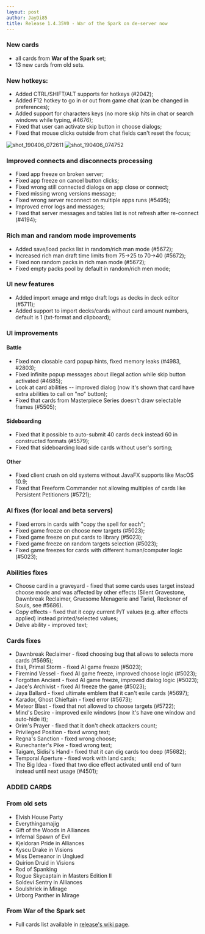 ```yaml
---
layout: post
author: JayDi85
title: Release 1.4.35V0 - War of the Spark on de-server now
---
```


### New cards
* all cards from **War of the Spark** set;
* 13 new cards from old sets.

### New hotkeys:
  * Added CTRL/SHIFT/ALT supports for hotkeys (#2042);
  * Added F12 hotkey to go in or out from game chat (can be changed in preferences);
  * Added support for characters keys (no more skip hits in chat or search windows while typing, #4676);
  * Fixed that user can activate skip button in choose dialogs;
  * Fixed that mouse clicks outside from chat fields can't reset the focus;

![shot_190406_072611](https://user-images.githubusercontent.com/8344157/55664425-69567080-583e-11e9-8944-a2f242c82125.png)
![shot_190406_074752](https://user-images.githubusercontent.com/8344157/55664563-f6022e00-5840-11e9-9592-412797000191.png)

### Improved connects and disconnects processing
 * Fixed app freeze on broken server;
 * Fixed app freeze on cancel button clicks;
 * Fixed wrong still connected dialogs on app close or connect;
 * Fixed missing wrong versions message;
 * Fixed wrong server reconnect on multiple apps runs (#5495);
 * Improved error logs and messages;
 * Fixed that server messages and tables list is not refresh after re-connect (#4194);

### Rich man and random mode improvements
 * Added save/load packs list in random/rich man mode (#5672);
 * Increased rich man draft time limits from 75->25 to 70->40 (#5672);
 * Fixed non random packs in rich man mode (#5672);
 * Fixed empty packs pool by default in random/rich men mode;

### UI new features
* Added import xmage and mtgo draft logs as decks in deck editor (#5711);
* Added support to import decks/cards without card amount numbers, default is 1 (txt-format and clipboard);

### UI improvements

#### Battle
* Fixed non closable card popup hints, fixed memory leaks (#4983, #2803);
* Fixed infinite popup messages about illegal action while skip button activated (#4685);
* Look at card abilities -- improved dialog (now it's shown that card have extra abilities to call on "no" button);
* Fixed that cards from Masterpiece Series doesn't draw selectable frames (#5505);

#### Sideboarding
* Fixed that it possible to auto-submit 40 cards deck instead 60 in constructed formats (#5579);
* Fixed that sideboarding load side cards without user's sorting;

#### Other
* Fixed client crush on old systems without JavaFX supports like MacOS 10.9;
* Fixed that Freeform Commander not allowing multiples of cards like Persistent Petitioners (#5721);

### AI fixes (for local and beta servers)
* Fixed errors in cards with "copy the spell for each";
* Fixed game freeze on choose new targets (#5023);
* Fixed game freeze on put cards to library (#5023);
* Fixed game freeze on random targets selection (#5023);
* Fixed game freezes for cards with different human/computer logic (#5023);

### Abilities fixes
* Choose card in a graveyard - fixed that some cards uses target instead choose mode and was affected by other effects (Silent Gravestone, Dawnbreak Reclaimer, Gruesome Menagerie and Tariel, Reckoner of Souls, see #5686).
* Copy effects - fixed that it copy current P/T values (e.g. after effects applied) instead printed/selected values;
* Delve ability - improved text;

### Cards fixes
* Dawnbreak Reclaimer - fixed choosing bug that allows to selects more cards (#5695);
* Etali, Primal Storm - fixed AI game freeze (#5023);
* Firemind Vessel - fixed AI game freeze, improved choose logic (#5023);
* Forgotten Ancient - fixed AI game freeze, improved dialog logic (#5023);
* Jace's Archivist - fixed AI freeze the game (#5023);
* Jaya Ballard - fixed ultimate emblem that it can't exile cards (#5697);
* Karador, Ghost Chieftain - fixed error (#5673);
* Meteor Blast - fixed that not allowed to choose targets (#5722);
* Mind's Desire - improved exile windows (now it's have one window and auto-hide it);
* Orim's Prayer - fixed that it don't check attackers count;
* Privileged Position - fixed wrong text;
* Regna's Sanction - fixed wrong choose;
* Runechanter's Pike - fixed wrong text;
* Taigam, Sidisi's Hand - fixed that it can dig cards too deep (#5682);
* Temporal Aperture - fixed work with land cards;
* The Big Idea - fixed that two dice effect activated until end of turn instead until next usage (#4501);

### ADDED CARDS

### From old sets
* Elvish House Party
* Everythingamajig
* Gift of the Woods in Alliances
* Infernal Spawn of Evil
* Kjeldoran Pride in Alliances
* Kyscu Drake in Visions
* Miss Demeanor in Unglued
* Quirion Druid in Visions
* Rod of Spanking
* Rogue Skycaptain in Masters Edition II
* Soldevi Sentry in Alliances
* Soulshriek in Mirage
* Urborg Panther in Mirage

### From War of the Spark set
* Full cards list available in [release's wiki page](https://github.com/magefree/mage/wiki/Release-1.4.35#from-war-of-the-spark-set).